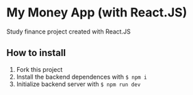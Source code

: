 # My Money App (with React.JS)
 Study finance project created with React.JS

## How to install

1. Fork this project
2. Install the backend dependences with `$ npm i`
3. Initialize backend server with `$ npm run dev`